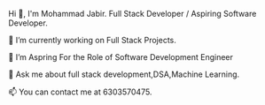 
Hi 👋, I'm Mohammad Jabir.
Full Stack Developer / Aspiring Software Developer.

🔭 I’m currently working on Full Stack Projects.

🌱 I’m Aspring For the Role of Software Development Engineer

💬 Ask me about full stack development,DSA,Machine Learning. 

📫 You can contact me at 6303570475.
